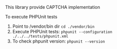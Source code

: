 This library provide CAPTCHA implementation

To execute PHPUnit tests

1. Point to /vendor/bin dir `cd ./vendor/bin`
2. Execute PHPUnit tests: `phpunit --configuration ./../../tests/phpunit.xml`
3. To check phpunit version: `phpunit --version`

